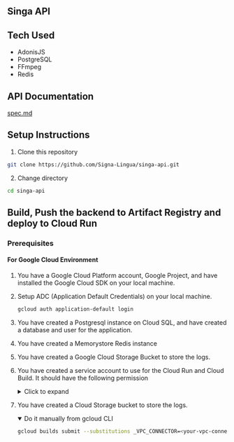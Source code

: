 ## Singa API

## Tech Used

- AdonisJS
- PostgreSQL
- FFmpeg
- Redis

## API Documentation

[spec.md](./spec.md)

## Setup Instructions

1. Clone this repository

```sh
git clone https://github.com/Signa-Lingua/singa-api.git
```

2. Change directory

```sh
cd singa-api
```

## Build, Push the backend to Artifact Registry and deploy to Cloud Run

### Prerequisites

#### For Google Cloud Environment

1. You have a Google Cloud Platform account, Google Project, and have installed the Google Cloud SDK on your local machine.
2. Setup ADC (Application Default Credentials) on your local machine.

   ```sh
   gcloud auth application-default login
   ```

3. You have created a Postgresql instance on Cloud SQL, and have created a database and user for the application.
4. You have created a Memorystore Redis instance
5. You have created a Google Cloud Storage Bucket to store the logs.
6. You have created a service account to use for the Cloud Run and Cloud Build. It should have the following permission

   <details>
   <summary>Click to expand</summary>

   - Cloud Run Admin
   - Cloud SQL Instance User
   - Secret Manager Secret Accessor
   - Service Account User
   - Storage Object Admin
   - Cloud Build Service Account

   </details>

7. You have created a Cloud Storage bucket to store the logs.

   <details open>
   <summary>Do it manually from gcloud CLI</summary>

   ```sh
   gcloud builds submit --substitutions _VPC_CONNECTOR=<your-vpc-connector>,_SERVICE_ACCOUNT=<your-service-account>,_LOGBUCKET=<your-log-bucket-name>
   ```

   </details>
